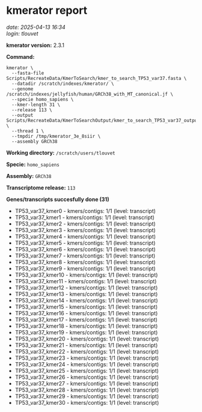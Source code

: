 # kmerator report
*date: 2025-04-13 16:34*  
*login: tlouvet*

**kmerator version:** 2.3.1

**Command:**

```
kmerator \
  --fasta-file Scripts/RecreateData/KmerToSearch/kmer_to_search_TP53_var37.fasta \
  --datadir /scratch/indexes/kmerator/ \
  --genome /scratch/indexes/jellyfish/human/GRCh38_with_MT_canonical.jf \
  --specie homo_sapiens \
  --kmer-length 31 \
  --release 113 \
  --output Scripts/RecreateData/KmerToSearchOutput/kmer_to_search_TP53_var37_output \
  --thread 1 \
  --tmpdir /tmp/kmerator_3e_8siir \
  --assembly GRCh38
```

**Working directory:** `/scratch/users/tlouvet`

**Specie:** `homo_sapiens`

**Assembly:** `GRCh38`

**Transcriptome release:** `113`

**Genes/transcripts succesfully done (31)**

- TP53_var37_kmer0 - kmers/contigs: 1/1 (level: transcript)
- TP53_var37_kmer1 - kmers/contigs: 1/1 (level: transcript)
- TP53_var37_kmer2 - kmers/contigs: 1/1 (level: transcript)
- TP53_var37_kmer3 - kmers/contigs: 1/1 (level: transcript)
- TP53_var37_kmer4 - kmers/contigs: 1/1 (level: transcript)
- TP53_var37_kmer5 - kmers/contigs: 1/1 (level: transcript)
- TP53_var37_kmer6 - kmers/contigs: 1/1 (level: transcript)
- TP53_var37_kmer7 - kmers/contigs: 1/1 (level: transcript)
- TP53_var37_kmer8 - kmers/contigs: 1/1 (level: transcript)
- TP53_var37_kmer9 - kmers/contigs: 1/1 (level: transcript)
- TP53_var37_kmer10 - kmers/contigs: 1/1 (level: transcript)
- TP53_var37_kmer11 - kmers/contigs: 1/1 (level: transcript)
- TP53_var37_kmer12 - kmers/contigs: 1/1 (level: transcript)
- TP53_var37_kmer13 - kmers/contigs: 1/1 (level: transcript)
- TP53_var37_kmer14 - kmers/contigs: 1/1 (level: transcript)
- TP53_var37_kmer15 - kmers/contigs: 1/1 (level: transcript)
- TP53_var37_kmer16 - kmers/contigs: 1/1 (level: transcript)
- TP53_var37_kmer17 - kmers/contigs: 1/1 (level: transcript)
- TP53_var37_kmer18 - kmers/contigs: 1/1 (level: transcript)
- TP53_var37_kmer19 - kmers/contigs: 1/1 (level: transcript)
- TP53_var37_kmer20 - kmers/contigs: 1/1 (level: transcript)
- TP53_var37_kmer21 - kmers/contigs: 1/1 (level: transcript)
- TP53_var37_kmer22 - kmers/contigs: 1/1 (level: transcript)
- TP53_var37_kmer23 - kmers/contigs: 1/1 (level: transcript)
- TP53_var37_kmer24 - kmers/contigs: 1/1 (level: transcript)
- TP53_var37_kmer25 - kmers/contigs: 1/1 (level: transcript)
- TP53_var37_kmer26 - kmers/contigs: 1/1 (level: transcript)
- TP53_var37_kmer27 - kmers/contigs: 1/1 (level: transcript)
- TP53_var37_kmer28 - kmers/contigs: 1/1 (level: transcript)
- TP53_var37_kmer29 - kmers/contigs: 1/1 (level: transcript)
- TP53_var37_kmer30 - kmers/contigs: 1/1 (level: transcript)
